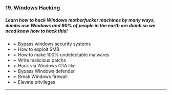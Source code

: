 ### 19. Windows Hacking
##### Learn how to hack Windows motherfucker machines by many ways, dumbs use Windows and 90% of people in the earth are dumb so we need know how to hack this!
  * ➢ Bypass windows security systems
  * ➢ How to exploit SMB
  * ➢ How to make 100% undetectable malwares
  * ➢ Write malicious patchs
  * ➢ Hack via Windows OTA like
  * ➢ Bypass Windows defender
  * ➢ Break Windows firewall
  * ➢ Elevate privileges

****
